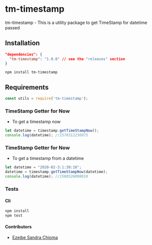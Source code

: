 tm-timestamp
===========
tm-timestamp - This is a utility package to get TimeStamp for datetime passed

## Installation
```json
"dependencies": {
  "tm-timestamp": "1.0.0" // see the "releases" section
}
```
```npm install tm-timestamp```
## Requirements
```javascript
const utils = require('tm-timestamp');
```

### TimeStamp Getter for Now 
- To get a timestamp now
```javascript
let datetime = timestamp.getTimeStampNow();
console.log(datetime); //1578312236075
```

### TimeStamp Getter for Now 
- To get a timestamp from a datetime
```javascript
let datetime = "2020-02-3:1:30:10";
datetime = timestamp.getTimeStampNow(datetime);
console.log(datetime); //1580526090010
```


### Tests
#### Cli
```bash
npm install
npm test
```

#### Contributors

- [Ezeibe Sandra Chioma](https://gitlab.com/chiomatm30)
